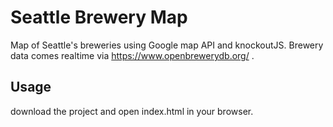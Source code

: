 # Seattle Brewery Map
Map of Seattle's breweries using Google map API and knockoutJS.  Brewery data comes realtime via https://www.openbrewerydb.org/ .


## Usage
download the project and open index.html in your browser.


